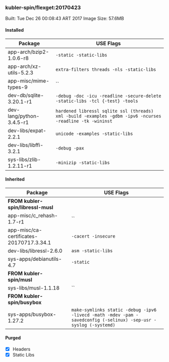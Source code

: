 ### kubler-spin/flexget:20170423

Built: Tue Dec 26 00:08:43 ART 2017
Image Size: 57.6MB

#### Installed
Package | USE Flags
--------|----------
app-arch/bzip2-1.0.6-r8 | `-static -static-libs`
app-arch/xz-utils-5.2.3 | `extra-filters threads -nls -static-libs`
app-misc/mime-types-9 | ``
dev-db/sqlite-3.20.1-r1 | `-debug -doc -icu -readline -secure-delete -static-libs -tcl {-test} -tools`
dev-lang/python-3.4.5-r1 | `hardened libressl sqlite ssl (threads) xml -build -examples -gdbm -ipv6 -ncurses -readline -tk -wininst`
dev-libs/expat-2.2.1 | `unicode -examples -static-libs`
dev-libs/libffi-3.2.1 | `-debug -pax`
sys-libs/zlib-1.2.11-r1 | `-minizip -static-libs`
#### Inherited
Package | USE Flags
--------|----------
**FROM kubler-spin/libressl-musl** |
app-misc/c_rehash-1.7-r1 | ``
app-misc/ca-certificates-20170717.3.34.1 | `-cacert -insecure`
dev-libs/libressl-2.6.0 | `asm -static-libs`
sys-apps/debianutils-4.7 | `-static`
**FROM kubler-spin/musl** |
sys-libs/musl-1.1.18 | ``
**FROM kubler-spin/busybox** |
sys-apps/busybox-1.27.2 | `make-symlinks static -debug -ipv6 -livecd -math -mdev -pam -savedconfig (-selinux) -sep-usr -syslog (-systemd)`
#### Purged
- [x] Headers
- [x] Static Libs
